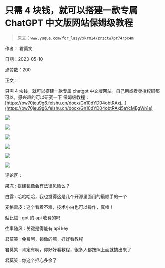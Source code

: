 # 只需 4 块钱，就可以搭建一款专属 ChatGPT 中文版网站保姆级教程

> 原文：[`www.yuque.com/for_lazy/xkrm14/zrzctw7pr74rpc4m`](https://www.yuque.com/for_lazy/xkrm14/zrzctw7pr74rpc4m)

作者： 君莫笑

日期：2023-05-10

点赞数：200

正文：

只需 4 块钱，就可以搭建一款专属 chatgpt 中文版网站。自己用或者卖授权码都可以，感兴趣的可以研究一下 保姆级教程： [https://bw70jeu9g6.feishu.cn/docx/Gn10dYD04obtRAxj...](https://bw70jeu9g6.feishu.cn/docx/Gn10dYD04obtRAxj5aYcMEgWn1e)

![](img/2d2a18f7b758ff8a1e7c50e8a5fa605a.png)  

![](img/45d575264e5688a1c48eb704ff42571a.png)  

![](img/cf6ff51cc54490d42b450786a0aa821d.png)  

![](img/a47d9c986ed2dc61f921a30f7d082dfb.png)  

![](img/390481c3134ef2947241f5bf7a652b60.png)  

![](img/58f81665defed9b9af0fcf067556e50a.png)  

评论区：

果冻 : 搭建镜像会有法律风险么？

白露 : 哈哈哈哈，我也觉得这是几个开源里面用的最顺手的一个

麦格雷皮 : 这个看着不难，技术小白也可以操作，真棒！

骷比絨 : gpt 的 api 收费的吗

往事随风 : 关键是得能有 api key

君莫笑 : 免费阿，镜像的嘛，好好看教程

君莫笑 : 肯定有啊，你好好看教程，很多人都按照上面就搞出来了

君莫笑 : 你这个担心多余了

